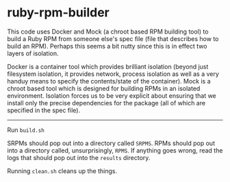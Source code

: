 ruby-rpm-builder
================

This code uses Docker and Mock (a chroot based RPM building tool) to build a Ruby RPM from someone else's spec file (file that describes how to build an RPM). Perhaps this seems a bit nutty since this is in effect two layers of isolation.

Docker is a container tool which provides brilliant isolation (beyond just filesystem isolation, it provides network, process isolation as well as a very handuy means to specify the contents/state of the container). Mock is a chroot based tool which is designed for building RPMs in an isolated environment. Isolation forces us to be very explicit about ensuring that we install only the precise dependencies for the package (all of which are specified in the spec file).

---

Run `build.sh`

SRPMs should pop out into a directory called `SRPMS`.
RPMs should pop out into a directory called, unsurprisingly, `RPMS`.
If anything goes wrong, read the logs that should pop out into the `results` directory.

Running `clean.sh` cleans up the things.
